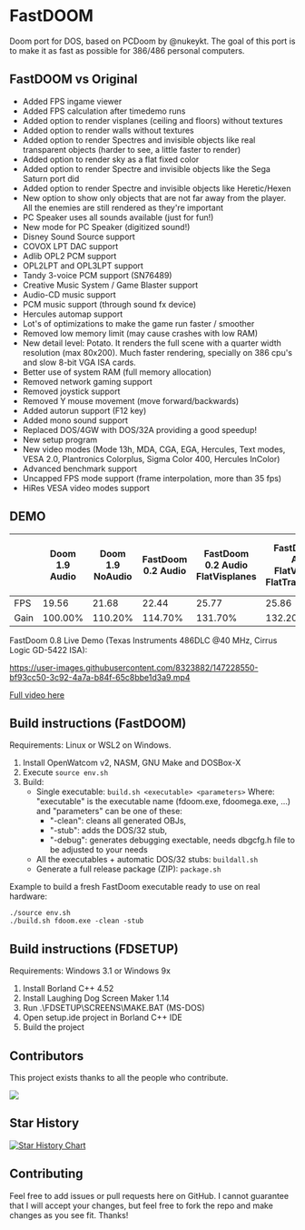 # FastDOOM
Doom port for DOS, based on PCDoom by @nukeykt. The goal of this port is to make it as fast as possible for 386/486 personal computers.

## FastDOOM vs Original

* Added FPS ingame viewer
* Added FPS calculation after timedemo runs
* Added option to render visplanes (ceiling and floors) without textures
* Added option to render walls without textures
* Added option to render Spectres and invisible objects like real transparent objects (harder to see, a little faster to render)
* Added option to render sky as a flat fixed color
* Added option to render Spectre and invisible objects like the Sega Saturn port did
* Added option to render Spectre and invisible objects like Heretic/Hexen
* New option to show only objects that are not far away from the player. All the enemies are still rendered as they're important
* PC Speaker uses all sounds available (just for fun!)
* New mode for PC Speaker (digitized sound!)
* Disney Sound Source support
* COVOX LPT DAC support
* Adlib OPL2 PCM support
* OPL2LPT and OPL3LPT support
* Tandy 3-voice PCM support (SN76489)
* Creative Music System / Game Blaster support
* Audio-CD music support
* PCM music support (through sound fx device)
* Hercules automap support
* Lot's of optimizations to make the game run faster / smoother
* Removed low memory limit (may cause crashes with low RAM)
* New detail level: Potato. It renders the full scene with a quarter width resolution (max 80x200). Much faster rendering, specially on 386 cpu's and slow 8-bit VGA ISA cards.
* Better use of system RAM (full memory allocation)
* Removed network gaming support
* Removed joystick support
* Removed Y mouse movement (move forward/backwards)
* Added autorun support (F12 key)
* Added mono sound support
* Replaced DOS/4GW with DOS/32A providing a good speedup!
* New setup program
* New video modes (Mode 13h, MDA, CGA, EGA, Hercules, Text modes, VESA 2.0, Plantronics Colorplus, Sigma Color 400, Hercules InColor)
* Advanced benchmark support
* Uncapped FPS mode support (frame interpolation, more than 35 fps)
* HiRes VESA video modes support

## DEMO

|        | Doom 1.9 Audio | Doom 1.9 NoAudio | FastDoom 0.2 Audio | FastDoom 0.2 Audio FlatVisplanes | FastDoom 0.2 Audio FlatVisplanes FlatTransparency | FastDoom 0.2 Audio FlatVisplanes Sega Saturn transparency | FastDoom 0.2 NoAudio | FastDoom 0.2 NoAudio flatVisplanes Sega Saturn transparency |
|--------|----------------|-------------------|--------------------|----------------------------------|----------------------------------------------------|-----------------------------------------------------------|-----------------------|--------------------------------------------------------------|
| FPS    | 19.56          | 21.68             | 22.44              | 25.77                            | 25.86                                              | 26.02                                                     | 24.79                 | 29.05                                                        |
| Gain | 100.00%        | 110.20%           | 114.70%            | 131.70%                          | 132.20%                                            | 133.00%                                                   | 126.74%               | 148.52%                                                      |

FastDoom 0.8 Live Demo (Texas Instruments 486DLC @40 MHz, Cirrus Logic GD-5422 ISA):

https://user-images.githubusercontent.com/8323882/147228550-bf93cc50-3c92-4a7a-b84f-65c8bbe1d3a9.mp4

[Full video here](https://www.youtube.com/watch?v=qizwu6dozvc)

## Build instructions (FastDOOM)

Requirements: Linux or WSL2 on Windows.

1. Install OpenWatcom v2, NASM, GNU Make and DOSBox-X
2. Execute `source env.sh`
3. Build:
    - Single executable: `build.sh <executable> <parameters>` Where: "executable" is the executable name (fdoom.exe, fdoomega.exe, ...) and "parameters" can be one of these:
        * "-clean": cleans all generated OBJs, 
        * "-stub": adds the DOS/32 stub, 
        * "-debug": generates debugging exectable, needs dbgcfg.h file to be adjusted to your needs
    - All the executables + automatic DOS/32 stubs: `buildall.sh`
    - Generate a full release package (ZIP): `package.sh`

Example to build a fresh FastDoom executable ready to use on real hardware:

```
./source env.sh
./build.sh fdoom.exe -clean -stub
```

## Build instructions (FDSETUP)

Requirements: Windows 3.1 or Windows 9x

1. Install Borland C++ 4.52
2. Install Laughing Dog Screen Maker 1.14
3. Run .\FDSETUP\SCREENS\MAKE.BAT (MS-DOS)
4. Open setup.ide project in Borland C++ IDE
5. Build the project

## Contributors

This project exists thanks to all the people who contribute.

<a href="https://github.com/viti95/FastDoom/graphs/contributors">
<img src="https://contrib.rocks/image?repo=viti95/fastdoom" />
</a>

## Star History

[![Star History Chart](https://api.star-history.com/svg?repos=viti95/FastDoom&type=Date)](https://star-history.com/#viti95/FastDoom&Date)


## Contributing

Feel free to add issues or pull requests here on GitHub. I cannot guarantee that I will accept your changes, but feel free to fork the repo and make changes as you see fit. Thanks!
